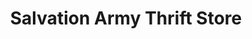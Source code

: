 ---
title: "Salvation Army Thrift Store"
url: /lufkin/salvation-army-thrift-store/
shop: Gebrauchtwaren
---